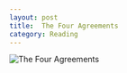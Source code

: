 ```yaml
---
layout: post
title:  The Four Agreements
category: Reading
---
```

![The Four Agreements](https://m.media-amazon.com/images/I/51pnYmWFKwL.jpg)